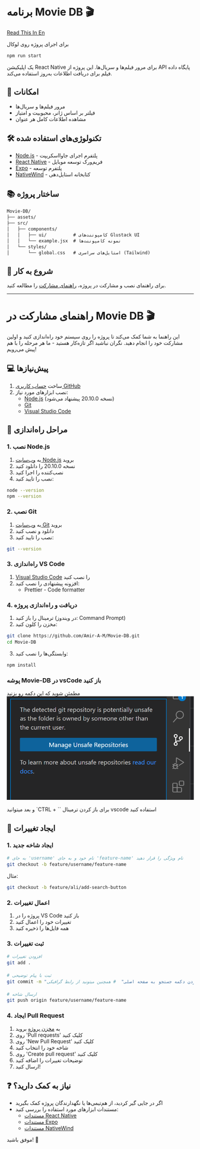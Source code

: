 # برنامه Movie DB 🎬

[Read This In En](./README.md)

برای اجرای پروژه روی لوکال

```bash
npm run start
```

یک اپلیکیشن React Native برای مرور فیلم‌ها و سریال‌ها. این پروژه از API پایگاه داده فیلم برای دریافت اطلاعات به‌روز استفاده می‌کند.

## 📱 امکانات

- مرور فیلم‌ها و سریال‌ها
- فیلتر بر اساس ژانر، محبوبیت و امتیاز
- مشاهده اطلاعات کامل هر عنوان

## 🛠 تکنولوژی‌های استفاده شده

- [Node.js](https://nodejs.org/) - پلتفرم اجرای جاوااسکریپت
- [React Native](https://reactnative.dev/) - فریم‌ورک توسعه موبایل
- [Expo](https://expo.dev/) - پلتفرم توسعه
- [NativeWind](https://www.nativewind.dev/) - کتابخانه استایل‌دهی

## 📚 ساختار پروژه

```
Movie-DB/
├── assets/
├── src/
│   ├── components/
│   │   ├── ui/          # کامپوننت‌های Glustack UI
│   │   └── example.jsx  # نمونه کامپوننت‌ها
│   └── styles/
│       └── global.css   # استایل‌های سراسری (Tailwind)
```

## 🚀 شروع به کار

برای راهنمای نصب و مشارکت در پروژه، [راهنمای مشارکت](./CONTRIBUTING.md) را مطالعه کنید.

---

# راهنمای مشارکت در Movie DB 🎬

این راهنما به شما کمک می‌کند تا پروژه را روی سیستم خود راه‌اندازی کنید و اولین مشارکت خود را انجام دهید. نگران نباشید اگر تازه‌کار هستید - ما هر مرحله را با هم پیش می‌رویم!

## 💻 پیش‌نیازها

1. ساخت [حساب کاربری GitHub](https://github.com/signup)
2. نصب ابزارهای مورد نیاز:
   - [Node.js](https://nodejs.org/) (نسخه 20.10.0 پیشنهاد می‌شود)
   - [Git](https://git-scm.com/downloads)
   - [Visual Studio Code](https://code.visualstudio.com/)

## 🔧 مراحل راه‌اندازی

### 1. نصب Node.js

1. به [وب‌سایت Node.js](https://nodejs.org/) بروید
2. نسخه 20.10.0 را دانلود کنید
3. نصب‌کننده را اجرا کنید
4. نصب را تایید کنید:

```bash
node --version
npm --version
```

### 2. نصب Git

1. به [وب‌سایت Git](https://git-scm.com/downloads) بروید
2. دانلود و نصب کنید
3. نصب را تایید کنید:

```bash
git --version
```

### 3. راه‌اندازی VS Code

1. [Visual Studio Code](https://code.visualstudio.com/) را نصب کنید
2. افزونه پیشنهادی را نصب کنید:
   - Prettier - Code formatter

### 4. دریافت و راه‌اندازی پروژه

1. ترمینال را باز کنید (در ویندوز: Command Prompt)
2. مخزن را کلون کنید:

```bash
git clone https://github.com/Amir-A-M/Movie-DB.git
cd Movie-DB
```

3. وابستگی‌ها را نصب کنید:

```bash
npm install
```

### پوشه Movie-DB در vsCode باز کنید

مطمئن شوید که این دکمه رو بزنید
![Manage Unsafe Repos](./readme_files/Manage%20Unsafe%20Repos.png)

و بعد میتوانید `CTRL + \`` برای باز کردن ترمینال vscode استفاده کنید

## 🌿 ایجاد تغییرات

### 1. ایجاد شاخه جدید

```bash
# به جای 'username' نام خود و به جای 'feature-name' نام ویژگی را قرار دهید
git checkout -b feature/username/feature-name
```

مثال:

```bash
git checkout -b feature/ali/add-search-button
```

### 2. اعمال تغییرات

1. پروژه را در VS Code باز کنید
2. تغییرات خود را اعمال کنید
3. همه فایل‌ها را ذخیره کنید

### 3. ثبت تغییرات

```bash
# افزودن تغییرات
git add .

# ثبت با پیام توضیحی
git commit -m "اضافه کردن دکمه جستجو به صفحه اصلی"  # همچنین میتونید از رابط گرافیکی vscode استفاده کنید

# ارسال شاخه
git push origin feature/username/feature-name
```

### 4. ایجاد Pull Request

1. به [مخزن پروژه](https://github.com/Amir-A-M/Movie-DB.git) بروید
2. روی 'Pull requests' کلیک کنید
3. روی 'New Pull Request' کلیک کنید
4. شاخه خود را انتخاب کنید
5. روی 'Create pull request' کلیک کنید
6. توضیحات تغییرات را اضافه کنید
7. ارسال کنید!

## ❓ نیاز به کمک دارید؟

- اگر در جایی گیر کردید، از هم‌تیمی‌ها یا نگهدارندگان پروژه کمک بگیرید
- مستندات ابزارهای مورد استفاده را بررسی کنید:
  - [مستندات React Native](https://reactnative.dev/docs/getting-started)
  - [مستندات Expo](https://docs.expo.dev/)
  - [مستندات NativeWind](https://www.nativewind.dev/overview/)

موفق باشید! 🚀
